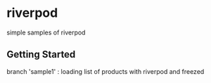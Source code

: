 # riverpod

simple samples of riverpod

## Getting Started

branch 'sample1' : loading list of products with riverpod and freezed

<!--
- [Lab: Write your first Flutter app](https://docs.flutter.dev/get-started/codelab)
- [Cookbook: Useful Flutter samples](https://docs.flutter.dev/cookbook)
-->

